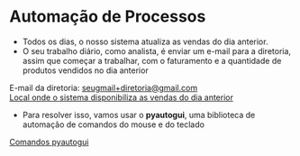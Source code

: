 # Automação de Processos

- Todos os dias, o nosso sistema atualiza as vendas do dia anterior.
- O seu trabalho diário, como analista, é enviar um e-mail para a diretoria, assim que começar a trabalhar, com o faturamento e a quantidade de produtos vendidos no dia anterior

E-mail da diretoria: seugmail+diretoria@gmail.com<br>
[Local onde o sistema disponibiliza as vendas do dia anterior](https://drive.google.com/drive/folders/149xknr9JvrlEnhNWO49zPcw0PW5icxga?usp=sharing)

- Para resolver isso, vamos usar o **pyautogui**, uma biblioteca de automação de comandos do mouse e do teclado

[Comandos pyautogui](https://pyautogui.readthedocs.io/en/latest/quickstart.html)
